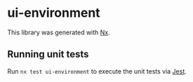 # ui-environment

This library was generated with [Nx](https://nx.dev).

## Running unit tests

Run `nx test ui-environment` to execute the unit tests via [Jest](https://jestjs.io).
